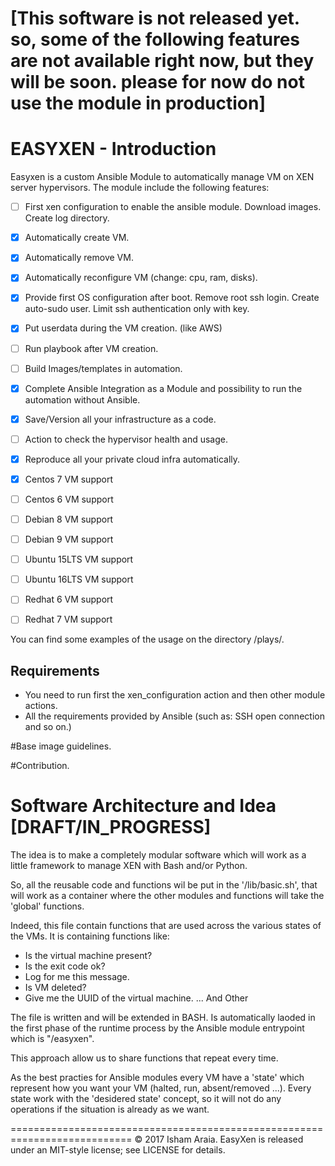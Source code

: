 # [This software is not released yet. so, some of the following features are not available right now, but they will be soon. please for now do not use the module in production]

# EASYXEN - Introduction

Easyxen is a custom Ansible Module to automatically manage VM on XEN server hypervisors.
The module include the following features:

- [ ] First xen configuration to enable the ansible module.
		Download images.
		Create log directory.

- [x] Automatically create VM.
- [x] Automatically remove VM.
- [x] Automatically reconfigure VM (change: cpu, ram, disks).
- [X] Provide first OS configuration after boot.
		Remove root ssh login.
		Create auto-sudo user.
		Limit ssh authentication only with key.

- [X] Put userdata during the VM creation. (like AWS)
- [ ] Run playbook after VM creation.
- [ ] Build Images/templates in automation.
- [X] Complete Ansible Integration as a Module and possibility to run the automation without Ansible.
- [X] Save/Version all your infrastructure as a code.
- [ ] Action to check the hypervisor health and usage.
- [X] Reproduce all your private cloud infra automatically.
- [X] Centos 7 VM support
- [ ] Centos 6 VM support
- [ ] Debian 8 VM support
- [ ] Debian 9 VM support
- [ ] Ubuntu 15LTS VM support
- [ ] Ubuntu 16LTS VM support
- [ ] Redhat 6 VM support
- [ ] Redhat 7 VM support

You can find some examples of the usage on the directory /plays/.

## Requirements

- You need to run first the xen_configuration action and then other module actions.
- All the requirements provided by Ansible (such as: SSH open connection and so on.)

#Base image guidelines.

#Contribution.


# Software Architecture and Idea  [DRAFT/IN_PROGRESS]

The idea is to make a completely modular software which will work as a little framework to manage XEN with Bash and/or Python.

So, all the reusable code and functions wil be put in the '/lib/basic.sh', that will work as a container where the other modules and functions will take the 'global' functions.

Indeed, this file contain functions that are used across the various states of the VMs. It is containing functions like:

- Is the virtual machine present?
- Is the exit code ok?
- Log for me this message.
- Is VM deleted?
- Give me the UUID of the virtual machine.
... And Other

The file is written and will be extended in BASH. 
Is automatically laoded in the first phase of the runtime process by the Ansible module entrypoint which is "/easyxen".

This approach allow us to share functions that repeat every time.

As the best practies for Ansible modules every VM have a 'state' which represent how you want your VM (halted, run, absent/removed ...).
Every state work with the 'desidered state' concept, so it will not do any operations if the situation is already as we want.

===========================================================================
© 2017 Isham Araia. EasyXen is released under an MIT-style license; see LICENSE for details.